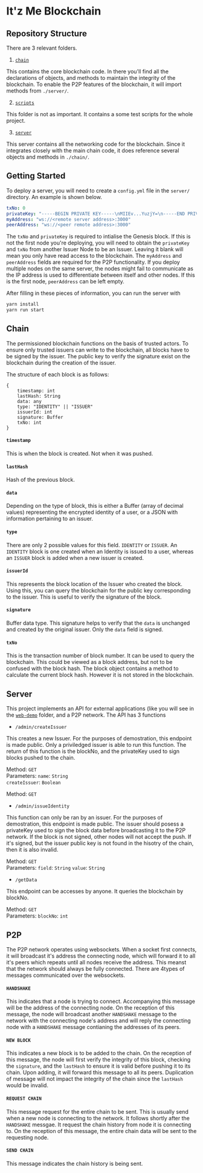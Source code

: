 # It'z Me Blockchain

## Repository Structure

There are 3 relevant folders. 

1. [`chain`](chain/)

This contains the core blockchain code. In there you'll find all the declarations of objects, and methods to maintain the integrity of the blockchain. To enable the P2P features of the blockchain, it will import methods from `./server/`.  

2. [`scripts`](scripts/)

This folder is not as important. It contains a some test scripts for the whole project. 

3. [`server`](server/)

This server contains all the networking code for the blockchain. Since it integrates closely with the main chain code, it does reference several objects and methods in `./chain/`.


## Getting Started

To deploy a server, you will need to create a `config.yml` file in the `server/` directory. An example is shown below. 

```yaml
txNo: 0
privateKey: "-----BEGIN PRIVATE KEY-----\nMIIEv...YuzjY=\n-----END PRIVATE KEY-----\n"
myAddress: "ws://<remote server address>:3000"
peerAddress: "ws://<peer remote address>:3000"
```

The `txNo` and `privateKey` is required to intialise the Genesis block. If this is not the first node you're deploying, you will need to obtain the `privateKey` and `txNo` from another Issuer Node to be an Issuer. Leaving it blank will mean you only have read access to the blockchain.
The `myAddress` and `peerAddress` fields are required for the P2P functionality. If you deploy multiple nodes on the same server, the nodes might fail to communicate as the IP address is used to differentiate between itself and other nodes. If this is the first node, `peerAddress` can be left empty. 

After filling in these pieces of information, you can run the server with 

```bash
yarn install
yarn run start
```

## Chain

The permissioned blockchain functions on the basis of trusted actors. To ensure only trusted issuers can write to the blockchain, all blocks have to be signed by the issuer. The public key to verify the signature exist on the blockchain during the creation of the issuer. 

The structure of each block is as follows:
```
{
    timestamp: int
    lastHash: String
    data: any
    type: "IDENTITY" || "ISSUER"
    issuerId: int
    signature: Buffer
    txNo: int
}
```

#### `timestamp`

This is when the block is created. Not when it was pushed. 

#### `lastHash`

Hash of the previous block. 

#### `data`

Depending on the type of block, this is either a Buffer (array of decimal values) representing the encrypted identity of a user, or a JSON with information pertaining to an issuer. 

#### `type`

There are only 2 possible values for this field. `IDENTITY` or `ISSUER`. An `IDENTITY` block is one created when an Identity is issued to a user, whereas an `ISSUER` block is added when a new issuer is created.

#### `issuerId`

This represents the block location of the Issuer who created the block. Using this, you can query the blockchain for the public key corresponding to the issuer. This is useful to verify the signature of the block. 

#### `signature`

Buffer data type. This signature helps to verify that the `data` is unchanged and created by the original issuer. Only the `data` field is signed. 

#### `txNo`

This is the transaction number of block number. It can be used to query the blockchain. This could be viewed as a block address, but not to be confused with the block hash. The block object contains a method to calculate the current block hash. However it is not stored in the blockchain.  


## Server 

This project implements an API for external applications (like you will see in the [`web-demo`](../web-demo/) folder, and a P2P network. The API has 3 functions

- `/admin/createIssuer`

This creates a new Issuer. For the purposes of demostration, this endpoint is made public. Only a priviledged issuer is able to run this function. The return of this function is the blockNo, and the privateKey used to sign blocks pushed to the chain. 

Method: `GET`  
Parameters:
`name`: `String`  
`createIssuer`: `Boolean`

Method: `GET`

- `/admin/issueIdentity`

This function can only be ran by an issuer. For the purposes of demostration, this endpoint is made public. The issuer should posess a privateKey used to sign the block data before broadcasting it to the P2P network. If the block is not signed, other nodes will not accept the push. If it's signed, but the issuer public key is not found in the hisotry of the chain, then it is also invalid. 

Method: `GET`  
Parameters:
`field`: `String` 
`value`: `String`


- `/getData`

This endpoint can be accesses by anyone. It queries the blockchain by blockNo. 

Method: `GET`  
Parameters:
`blockNo`: `int` 


## P2P

The P2P network operates using websockets. When a socket first connects, it will broadcast it's address the connecting node, which will forward it to all it's peers which repeats until all nodes receive the address. This meanst that the network should always be fully connected. There are 4types of messages communicated over the websockets. 

#### `HANDSHAKE`

This indicates that a node is trying to connect. Accompanying this message will be the address of the connecting node. On the reception of this message, the node will broadcast another `HANDSHAKE` message to the network with the connecting node's address and will reply the connecting node with a `HANDSHAKE` message contianing the addresses of its peers. 

#### `NEW BLOCK`

This indicates a new block is to be added to the chain. On the reception of this message, the node will first verify the integrity of this block, checking the `signature`, and the `lastHash` to ensure it is valid before pushing it to its chain. Upon adding, it will forward this message to all its peers. Duplication of message will not impact the integrity of the chain since the `lastHash` would be invalid. 

#### `REQUEST CHAIN`

This message request for the entire chain to be sent. This is usually send when a new node is connecting to the network. It follows shortly after the `HANDSHAKE` messgae. It request the chain history from node it is connecting to. On the reception of this message, the entire chain data will be sent to the requesting node. 

#### `SEND CHAIN`

This message indicates the chain history is being sent. 

